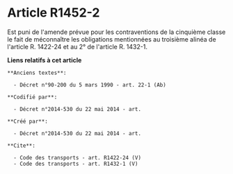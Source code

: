 # Article R1452-2

Est puni de l'amende prévue pour les contraventions de la cinquième classe le fait de méconnaître les obligations mentionnées
au troisième alinéa de l'article R. 1422-24 et au 2° de l'article R. 1432-1.

**Liens relatifs à cet article**

	**Anciens textes**:

	  - Décret n°90-200 du 5 mars 1990 - art. 22-1 (Ab)

	**Codifié par**:

	  - Décret n°2014-530 du 22 mai 2014 - art.

	**Créé par**:

	  - Décret n°2014-530 du 22 mai 2014 - art.

	**Cite**:

	  - Code des transports - art. R1422-24 (V)
	  - Code des transports - art. R1432-1 (V)
